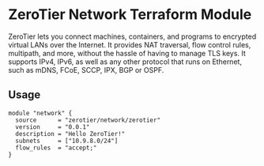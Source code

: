 # ZeroTier Network Terraform Module

ZeroTier lets you connect machines, containers, and programs to
encrypted virtual LANs over the Internet. It provides NAT traversal,
flow control rules, multipath, and more, without the hassle of having
to manage TLS keys. It supports IPv4, IPv6, as well as any other
protocol that runs on Ethernet, such as mDNS, FCoE, SCCP, IPX, BGP or
OSPF.

## Usage


```hcl
module "network" {
  source      = "zerotier/network/zerotier"
  version     = "0.0.1"
  description = "Hello ZeroTier!"
  subnets     = ["10.9.8.0/24"]
  flow_rules  = "accept;"
}
```

